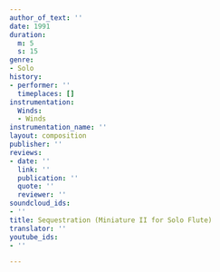 ```yaml
---
author_of_text: ''
date: 1991
duration:
  m: 5
  s: 15
genre:
- Solo
history:
- performer: ''
  timeplaces: []
instrumentation:
  Winds:
  - Winds
instrumentation_name: ''
layout: composition
publisher: ''
reviews:
- date: ''
  link: ''
  publication: ''
  quote: ''
  reviewer: ''
soundcloud_ids:
- ''
title: Sequestration (Miniature II for Solo Flute)
translator: ''
youtube_ids:
- ''

---
```

